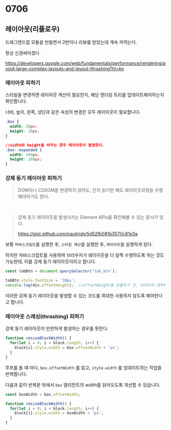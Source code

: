 # 0706

## 레이아웃(리플로우)

드래그앤드랍 모듈을 만들면서 2번이나 리뷰를 받았는데 계속 까먹는다.

항상 신경써야겠다.

https://developers.google.com/web/fundamentals/performance/rendering/avoid-large-complex-layouts-and-layout-thrashing?hl=ko

### 레이아웃 피하기

스타일을 변경하면 레이아웃 계산이 필요한지, 해당 렌더링 트리를 업데이트해야하는지 확인합니다.

너비, 높이, 왼쪽, 상단과 같은 속성의 변경은 모두 레이아웃이 필요합니다.

```css
.box {
  width: 30px;
  height: 30px;
}

//width와 height을 바꾸는 경우 레이아웃이 발생한다.
.box--expanded {
  width: 200px;
  height: 200px;
}
```

### 강제 동기 레이아웃 피하기

> DOM이나 CSSOM을 변경하지 않아도, 단지 읽기만 해도 레이아웃과정을 수행해야하기도 한다.

<br>

> 강제 동기 레이아웃을 발생시키는 Element APIs를 확인해볼 수 있는 문서가 있다.
>
> https://gist.github.com/paulirish/5d52fb081b3570c81e3a

보통 `자바스크립트`를 실행한 후, `스타일 계산`을 실행한 후, `레이아웃`을 실행하게 된다.

하지만 자바스크립트를 사용하여 브라우저가 레이아웃을 더 일찍 수행하도록 하는 것도 가능한데, 이를 강제 동기 레이아웃이라고 합니다.

```javascript
const tabBtn = document.querySelector('tab_btn');

tabBtn.style.fontSize = '30px';
console.log(div.offsetHeight);	//offsetHeight을 호출하기 전, 브라우저 내부에서 동기 레이아웃이 발생합니다.
```

이러한 강제 동기 레이아웃을 발생할 수 있는 코드를 최대한 사용하지 않도록 해야한다고 합니다.

### 레이아웃 스레싱(thrashing) 피하기

강제 동기 레이아웃이 빈번하게 발생하는 경우를 뜻한다.

```javascript
function resizeBlockWidth() {
  for(let i = 0; i < block.length; i++) {
    block[i].style.width = box.offsetWidth + 'px';
  }
}
```

루프를 돌 때 마다, `box.offsetWidth` 를 읽고, `style.width` 를 업데이트하는 작업을 반복합니다.

다음과 같이 반복문 밖에서 `box` 엘리먼트의 width를 읽어오도록 개선할 수 있습니다.

```javascript
const boxWidth = box.offsetWidth;

function resizeBlockWidth() {
  for(let i = 0; i < block.length; i++) {
    block[i].style.width = boxWidth + 'px';
  }
}
```

